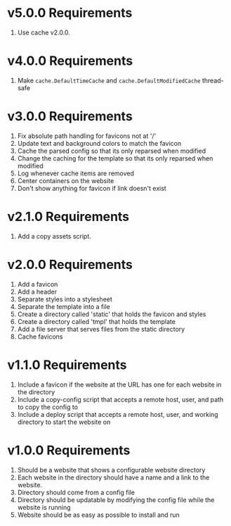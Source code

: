 # v5.0.0 Requirements

1. Use cache v2.0.0.

# v4.0.0 Requirements

1. Make `cache.DefaultTimeCache` and `cache.DefaultModifiedCache` thread-safe

# v3.0.0 Requirements

1. Fix absolute path handling for favicons not at '/'
2. Update text and background colors to match the favicon
3. Cache the parsed config so that its only reparsed when modified
4. Change the caching for the template so that its only reparsed when modified
5. Log whenever cache items are removed
6. Center containers on the website
7. Don't show anything for favicon if link doesn't exist

# v2.1.0 Requirements

1. Add a copy assets script.

# v2.0.0 Requirements

1. Add a favicon
2. Add a header
3. Separate styles into a stylesheet
4. Separate the template into a file
5. Create a directory called 'static' that holds the favicon and styles
6. Create a directory called 'tmpl' that holds the template
7. Add a file server that serves files from the static directory
8. Cache favicons

# v1.1.0 Requirements
1. Include a favicon if the website at the URL has one for each website in the
   directory
2. Include a copy-config script that accepts a remote host, user, and path to
   copy the config to
3. Include a deploy script that accepts a remote host, user, and working
   directory to start the website on

# v1.0.0 Requirements

1. Should be a website that shows a configurable website directory
2. Each website in the directory should have a name and a link to the website.
3. Directory should come from a config file
4. Directory should be updatable by modifying the config file while the website
   is running
5. Website should be as easy as possible to install and run
